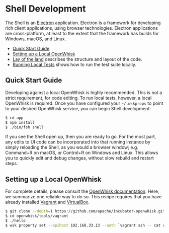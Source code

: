 # Shell Development

The Shell is an [Electron](https://electron.atom.io/)
application. Electron is a framework for developing rich client
applications, using browser technologies. Electron applications are
cross-platform, at least to the extent that the framework has builds
for Windows, macOS, and Linux.

   - [Quick Start Guide](#quick-start-guide)
   - [Setting up a Local OpenWhisk](#setting-up-a-local-openwhisk)
   - [Lay of the land](lay-of-the-land.md) describes the structure and
     layout of the code.
   - [Running Local Tests](local-testing.md) shows how to run the test
     suite locally.

## Quick Start Guide

Developing against a local OpenWhisk is highly recommended. This is
not a strict requirement, for code editing. To run local tests,
however, a local OpenWhisk is required. Once you have configured your
`~/.wskprops` to point to your desired OpenWhisk service, you can
begin Shell development:

```bash
$ cd app
$ npm install
$ ./bin/fsh shell
```

If you see the Shell open up, then you are ready to go. For the most
part, any edits to UI code can be incorporated into that running
instance by simply reloading the Shell, as you would a browser window;
e.g. Command+R on macOS, or Control+R on Windows and Linux. This
allows you to quickly edit and debug changes, without slow rebuild and
restart steps.

## Setting up a Local OpenWhisk

For complete details, please consult
the
[OpenWhisk documentation](https://github.com/apache/incubator-openwhisk). Here,
we summarize one reliable way to do so. This recipe requires that you
have already installed [Vagrant](https://www.vagrantup.com)
and [VirtualBox](https://www.virtualbox.org/).

```bash
$ git clone --depth=1 https://github.com/apache/incubator-openwhisk.git openwhisk
$ cd openwhisk/tools/vagrant
$ ./hello
$ wsk property set --apihost 192.168.33.13 --auth `vagrant ssh -- cat openwhisk/ansible/files/auth.guest`
```
